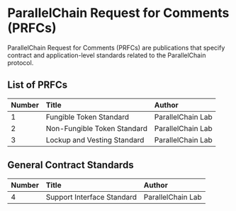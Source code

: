 # ParallelChain Request for Comments (PRFCs)

ParallelChain Request for Comments (PRFCs) are publications that specify contract and application-level standards related to the ParallelChain protocol.

## List of PRFCs

| Number | Title | Author |
|:--|:--|:--|
|1 |Fungible Token Standard |ParallelChain Lab|
|2 |Non-Fungible Token Standard |ParallelChain Lab|
|3 |Lockup and Vesting Standard |ParallelChain Lab|

## General Contract Standards
| Number | Title | Author |
|:--|:--|:--|
|4 |Support Interface Standard |ParallelChain Lab |


